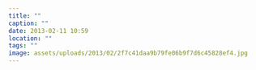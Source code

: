 ```yaml
---
title: ""
caption: ""
date: 2013-02-11 10:59
location: ""
tags: ""
image: assets/uploads/2013/02/2f7c41daa9b79fe06b9f7d6c45828ef4.jpg
---
```

